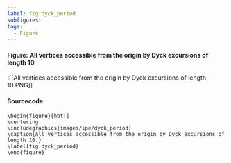 ```yaml
---
label: fig:dyck_period
subfigures:
tags:
  - Figure
---
```

#### Figure: All vertices accessible from the origin by Dyck excursions of length 10

![[All vertices accessible from the origin by Dyck excursions of length 10.PNG]]

#### Sourcecode

```
\begin{figure}[hbt!]
\centering
\includegraphics{images/ipe/dyck_period}
\caption{All vertices accessible from the origin by Dyck excursions of length 10.}
\label{fig:dyck_period}
\end{figure}
```